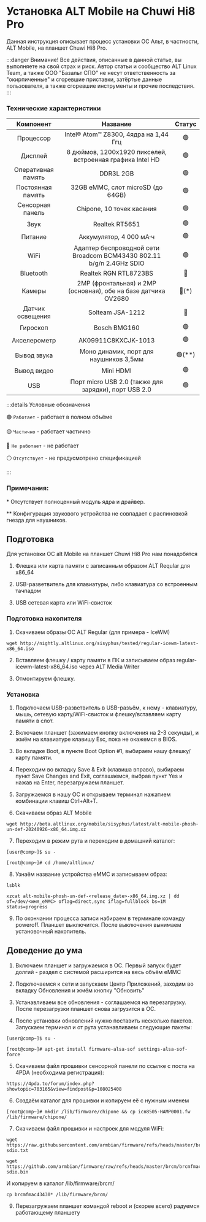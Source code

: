 # Установка ALT Mobile на Chuwi Hi8 Pro

Данная инструкция описывает процесс установки ОС Альт, в частности, ALT Mobile, на планшет Chuwi Hi8 Pro.

:::danger Внимание!
Все действия, описанные в данной статье, вы выполняете на свой страх и риск. Автор статьи и сообщество ALT Linux Team, а также ООО "Базальт СПО" не несут ответственность за "окирпиченные" и сгоревшие приставки, затёртые данные пользователя, а также сгоревшие инструменты и прочие последствия.
:::

### Технические характеристики

|     Компонент      |                                                 Название                                                 |         Статус         |
| :----------------: | :------------------------------------------------------------------------------------------------------: | :--------------------: |
|     Процессор      |                                 Intel®️ Atom™️  Z8300, 4ядра на 1,44 Ггц                                  |     :green_circle:     |
|      Дисплей       |                         8 дюймов, 1200x1920 пикселей, встроенная графика Intel HD                        |     :green_circle:     |
| Оперативная память |                                                DDR3L 2GB                                                 |     :green_circle:     |
| Постоянная память  |                                    32GB eMMC, слот microSD (до 64GB)                                     |     :green_circle:     |
|  Сенсорная панель  |                                         Chipone, 10 точек касания                                        |     :green_circle:     |
|        Звук        |                                             Realtek RT5651                                               |     :green_circle:     |
|      Питание       |                                          	Аккумулятор, 4 000 мА·ч                                       |     :green_circle:     |
|        WiFi        |                   Адаптер беспроводной сети Broadcom BCM43430 802.11 b/g/n 2.4GHz SDIO                   |     :green_circle:     |
|     Bluetooth      |                                            Realtek RGN RTL8723BS                                         |      :red_circle:      |
|       Камеры       |                      2MP (фронтальная) и 2MP (основная), обе на базе датчика OV2680                      |    :red_circle:(\*)    |
|  Датчик освещения  |                                             Solteam JSA-1212                                             |      :red_circle:      |
|      Гироскоп      |                                               Bosch BMG160                                               |     :green_circle:     |
|    Акселерометр    |                                           AK09911C8KXCJK-1013                                            |     :green_circle:     |
|    Вывод звука     |                                  Моно динамик, порт для наушников 3,5мм                                  |  :green_circle:(\*\*)  |
|    Вывод видео     |                                                Mini HDMI                                                 |     :green_circle:     |
|        USB         |                           Порт micro USB 2.0 (также для зарядки), порт USB 2.0                           |     :green_circle:     |

:::details Условные обозначения

:green_circle: `Работает` - работает в полном объёме

:yellow_circle: `Частично` - работает частично

:red_circle: `Не работает` - не работает

:white_circle: `Отсутствует` - не предусмотрено спецификацией

:::

### Примечания:

\* Отсутствует полноценный модуль ядра и драйвер.

\*\* Конфигурация звукового устройства не совпадает с распиновкой гнезда для наушников.

## Подготовка

Для установки ОС alt Mobile на планшет Chuwi Hi8 Pro нам понадобятся

1. Флешка или карта памяти с записанным образом ALT Reqular для x86_64

2. USB-разветвитель для клавиатуры, либо клавиатура со встроенным тачпадом

3. USB сетевая карта или WiFi-свисток

### Подготовка накопителя

1. Скачиваем образы ОС ALT Regular (для примера - IceWM)

```shell
wget http://nightly.altlinux.org/sisyphus/tested/regular-icewm-latest-x86_64.iso
```

2. Вставляем флешку / карту памяти в ПК и записываем образ regular-icewm-latest-x86_64.iso через ALT Media Writer

3. Отмонтируем флешку.

### Установка

1. Подключаем USB-разветвитель в USB-разъём, к нему - клавиатуру, мышь, сетевую карту/WiFi-свисток и флешку/вставляем карту памяти в слот.

2. Включаем планшет (зажимаем кнопку включения на 2-3 секунды), и жмём на клавиатуре клавишу Esc, пока не окажемся в BIOS.

3. Во вкладке Boot, в пункте Boot Option #1, выбираем нашу флешку/карту памяти.

4. Переходим во вкладку Save & Exit (клавиша вправо), выбираем пункт Save Changes and Exit, соглашаемся, выбрав пункт Yes и нажав на Enter, перезагружаем планшет.

5. Загружаемся в нашу ОС и открываем терминал нажатием комбинации клавиш Ctrl+Alt+T.

6. Cкачиваем образ ALT Mobile

```shell
wget http://beta.altlinux.org/mobile/sisyphus/latest/alt-mobile-phosh-un-def-20240926-x86_64.img.xz
```

7. Переходим в режим рута и переходим в домашний каталог:

```shell
[user@comp~]$ su -

[root@comp~]# cd /home/altlinux/
```

8. Узнаём название устройства eMMC и записываем образ:

```shell
lsblk

xzcat alt-mobile-phosh-un-def-<release_date>-x86_64.img.xz | dd of=/dev/<имя_eMMC> oflag=direct,sync iflag=fullblock bs=1M status=progress
```

9. По окончании процесса записи набираем в терминале команду poweroff. Планшет выключится.
После выключения вынимаем установочный накопитель.

## Доведение до ума

1. Включаем планшет и загружаемся в ОС. Первый запуск будет долгий - раздел с системой расширится на весь объём eMMC

2. Подключаемся к сети и запускаем Центр Приложений, заходим во вкладку Обновления и жмём кнопку "Обновить"

3. Устанавливаем все обновления - соглашаемся на перезагрузку. После перезагрузки планшет снова загрузится в ОС.

4. После установки обновлений нужно поставить несколько пакетов. Запускаем терминал и от рута устанавливаем следующие пакеты:

```shell
[user@comp~]$ su -

[root@comp~]# apt-get install firmware-alsa-sof settings-alsa-sof-force
```

5. Cкачиваем файл прошивки сенсорной панели по ссылке с поста на 4PDA (необходима регистрация):

```shell
https://4pda.to/forum/index.php?showtopic=703165&view=findpost&p=108025408
```

6. Создаём каталог для прошивки и копируем её с нужным именем

```shell
[root@comp~]# mkdir /lib/firmware/chipone && cp icn8505-HAMP0001.fw /lib/firmware/chipone/
```

7. Скачиваем файл прошивки и настроек для модуля WiFi:

```shell
wget https://raw.githubusercontent.com/armbian/firmware/refs/heads/master/brcm/brcmfmac43430-sdio.txt

wget https://github.com/armbian/firmware/raw/refs/heads/master/brcm/brcmfmac43430-sdio.bin
```

И копируем в каталог /lib/firmware/brcm/

```shell
cp brcmfmac43430* /lib/firmware/brcm/
```

9. Перезагружаем планшет командой reboot и (скорее всего) радуемся работающему планшету
